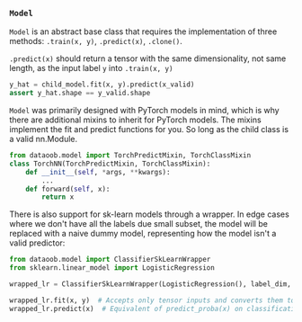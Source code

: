 ### `Model`
`Model` is an abstract base class that requires the implementation of three methods: `.train(x, y)`, `.predict(x)`, `.clone()`.

`.predict(x)` should return a tensor with the same dimensionality, not same length, as the input label `y` into `.train(x, y)`
```python
y_hat = child_model.fit(x, y).predict(x_valid)
assert y_hat.shape == y_valid.shape
```
`Model` was primarily designed with PyTorch models in mind, which is why there are additional mixins to inherit for PyTorch models. The mixins implement the fit and predict functions for you. So long as the child class is a valid nn.Module.
```python
from dataoob.model import TorchPredictMixin, TorchClassMixin
class TorchNN(TorchPredictMixin, TorchClassMixin):
    def __init__(self, *args, **kwargs):
        ...
    def forward(self, x):
        return x
```

There is also support for sk-learn models through a wrapper. In edge cases where we don't have all the labels due small subset, the model will be replaced with a naive dummy model, representing how the model isn't a valid predictor:
```python
from dataoob.model import ClassifierSkLearnWrapper
from sklearn.linear_model import LogisticRegression

wrapped_lr = ClassifierSkLearnWrapper(LogisticRegression(), label_dim, device=torch.device('...'))

wrapped_lr.fit(x, y)  # Accepts only tensor inputs and converts them to numpy
wrapped_lr.predict(x)  # Equivalent of predict_proba(x) on classification, .predict() for regression. Returns tensor
```